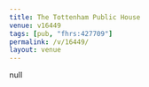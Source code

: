 ```yaml
---
title: The Tottenham Public House
venue: v16449
tags: [pub, "fhrs:427709"]
permalink: /v/16449/
layout: venue
---
```

null